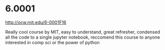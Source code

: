 # 6.0001
http://ocw.mit.edu/6-0001F16

Really cool course by MIT, easy to understand, great refresher, condensed all the code to a single jupyter notebook, reccomend this course to anyone interested in comp sci or the power of python 
